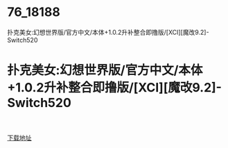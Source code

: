 # 76_18188
扑克美女:幻想世界版/官方中文/本体+1.0.2升补整合即撸版/[XCI][魔改9.2]-Switch520
# 扑克美女:幻想世界版/官方中文/本体+1.0.2升补整合即撸版/[XCI][魔改9.2]-Switch520
 <br/></br>
[下载地址](https://www.switch520.cc/article/18188 "下载地址")
<br/></br>

